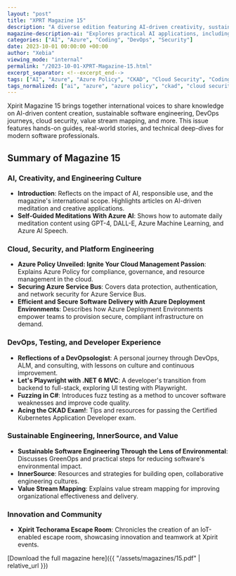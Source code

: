 ```yaml
---
layout: "post"
title: "XPRT Magazine 15"
description: "A diverse edition featuring AI-driven creativity, sustainable software engineering, DevOps, cloud security, value stream mapping, and more. Includes hands-on guides, real-world stories, and technical deep-dives from Xpirit's international teams."
magazine-description-ai: "Explores practical AI applications, including daily meditation content generation with GPT-4, and discusses responsible AI use in engineering culture."
categories: ["AI", "Azure", "Coding", "DevOps", "Security"]
date: 2023-10-01 00:00:00 +00:00
author: "Xebia"
viewing_mode: "internal"
permalink: "/2023-10-01-XPRT-Magazine-15.html"
excerpt_separator: <!--excerpt_end-->
tags: ["AI", "Azure", "Azure Policy", "CKAD", "Cloud Security", "Coding", "DevOps", "Escape Room", "Fuzzing", "GreenOps", "InnerSource", "Kubernetes", "Magazines", "Meditation", "Platform Engineering", "Playwright", "Security", "Sustainable Software Engineering", "Value Stream Mapping"]
tags_normalized: ["ai", "azure", "azure policy", "ckad", "cloud security", "coding", "devops", "escape room", "fuzzing", "greenops", "innersource", "kubernetes", "magazines", "meditation", "platform engineering", "playwright", "security", "sustainable software engineering", "value stream mapping"]
---
```


Xpirit Magazine 15 brings together international voices to share knowledge on AI-driven content creation, sustainable software engineering, DevOps journeys, cloud security, value stream mapping, and more. This issue features hands-on guides, real-world stories, and technical deep-dives for modern software professionals.
<!--excerpt_end-->

## Summary of Magazine 15

### AI, Creativity, and Engineering Culture

- **Introduction**: Reflects on the impact of AI, responsible use, and the magazine's international scope. Highlights articles on AI-driven meditation and creative applications.
- **Self-Guided Meditations With Azure AI**: Shows how to automate daily meditation content using GPT-4, DALL-E, Azure Machine Learning, and Azure AI Speech.

### Cloud, Security, and Platform Engineering

- **Azure Policy Unveiled: Ignite Your Cloud Management Passion**: Explains Azure Policy for compliance, governance, and resource management in the cloud.
- **Securing Azure Service Bus**: Covers data protection, authentication, and network security for Azure Service Bus.
- **Efficient and Secure Software Delivery with Azure Deployment Environments**: Describes how Azure Deployment Environments empower teams to provision secure, compliant infrastructure on demand.

### DevOps, Testing, and Developer Experience

- **Reflections of a DevOpsologist**: A personal journey through DevOps, ALM, and consulting, with lessons on culture and continuous improvement.
- **Let's Playwright with .NET 6 MVC**: A developer's transition from backend to full-stack, exploring UI testing with Playwright.
- **Fuzzing in C#**: Introduces fuzz testing as a method to uncover software weaknesses and improve code quality.
- **Acing the CKAD Exam!**: Tips and resources for passing the Certified Kubernetes Application Developer exam.

### Sustainable Engineering, InnerSource, and Value

- **Sustainable Software Engineering Through the Lens of Environmental**: Discusses GreenOps and practical steps for reducing software's environmental impact.
- **InnerSource**: Resources and strategies for building open, collaborative engineering cultures.
- **Value Stream Mapping**: Explains value stream mapping for improving organizational effectiveness and delivery.

### Innovation and Community

- **Xpirit Techorama Escape Room**: Chronicles the creation of an IoT-enabled escape room, showcasing innovation and teamwork at Xpirit events.

[Download the full magazine here]({{ "/assets/magazines/15.pdf" | relative_url }})
